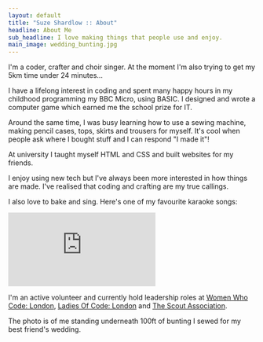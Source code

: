 ```yaml
---
layout: default
title: "Suze Shardlow :: About"
headline: About Me
sub_headline: I love making things that people use and enjoy.
main_image: wedding_bunting.jpg
---
```


I'm a coder, crafter and choir singer.  At the moment I'm also trying to get my 5km time under 24 minutes...

I have a lifelong interest in coding and spent many happy hours in my childhood programming my BBC Micro, using BASIC. I designed and wrote a computer game which earned me the school prize for IT.

Around the same time, I was busy learning how to use a sewing machine, making pencil cases, tops, skirts and trousers for myself.  It's cool when people ask where I bought stuff and I can respond "I made it"!

At university I taught myself HTML and CSS and built websites for my friends.

I enjoy using new tech but I've always been more interested in how things are made. I've realised that coding and crafting are my true callings.

I also love to bake and sing.  Here's one of my favourite karaoke songs:

<iframe align="center" src="https://www.youtube.com/embed/6ul-cZyuYq4" frameborder="0" allow="accelerometer; autoplay; encrypted-media; gyroscope; picture-in-picture" allowfullscreen></iframe>

I'm an active volunteer and currently hold leadership roles at [Women Who Code: London](https://www.womenwhocode.com/london), [Ladies Of Code: London](https://www.ladiesofcode.com) and [The Scout Association](https://www.scouts.org.uk).

The photo is of me standing underneath 100ft of bunting I sewed for my best friend's wedding.
